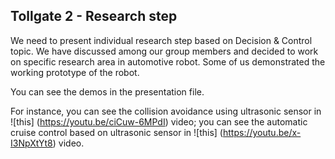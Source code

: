## Tollgate 2 - Research step
We need to present individual research step based on Decision & Control topic. 
We have discussed among our group members and decided to work on specific research area in automotive robot. Some of us demonstrated the working prototype of the robot. 

You can see the demos in the presentation file. 

For instance, 
you can see the collision avoidance using ultrasonic sensor in ![this] (https://youtu.be/ciCuw-6MPdI) video;
you can see the automatic cruise control based on ultrasonic sensor in ![this] (https://youtu.be/x-I3NpXtYt8) video.
